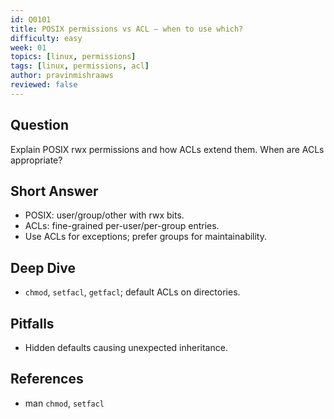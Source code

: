 ```yaml
---
id: Q0101
title: POSIX permissions vs ACL — when to use which?
difficulty: easy
week: 01
topics: [linux, permissions]
tags: [linux, permissions, acl]
author: pravinmishraaws
reviewed: false
---
```


## Question
Explain POSIX rwx permissions and how ACLs extend them. When are ACLs appropriate?

## Short Answer
- POSIX: user/group/other with rwx bits.
- ACLs: fine-grained per-user/per-group entries.
- Use ACLs for exceptions; prefer groups for maintainability.

## Deep Dive
- `chmod`, `setfacl`, `getfacl`; default ACLs on directories.

## Pitfalls
- Hidden defaults causing unexpected inheritance.

## References
- man `chmod`, `setfacl`
